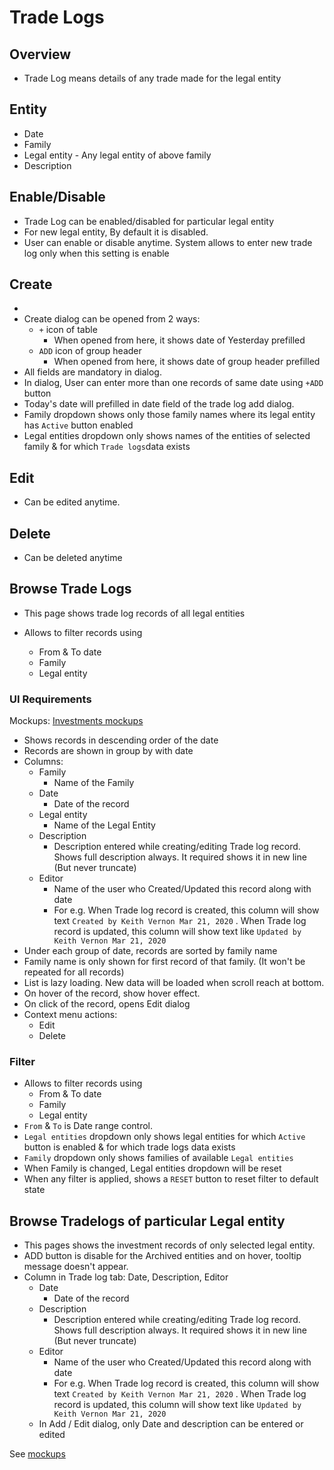 # Trade Logs

## Overview

- Trade Log means details of any trade made for the legal entity

## Entity 

- Date
- Family 
- Legal entity - Any legal entity of above family
- Description


## Enable/Disable
- Trade Log can be enabled/disabled for particular legal entity
- For new legal entity, By default it is disabled.
- User can enable or disable anytime. System allows to enter new trade log only when this setting is enable

## Create
- 
- Create dialog can be opened from 2 ways:
  - `+` icon of table
    - When opened from here, it shows date of Yesterday prefilled
  - `ADD`  icon of group header
    - When opened from here, it shows date of group header prefilled
- All fields are mandatory in dialog.
- In dialog, User can enter more than one records of same date using `+ADD` button
- Today's date will prefilled in date field of the trade log add dialog. 
- Family dropdown shows only those family names where its legal entity has `Active` button enabled
- Legal entities dropdown only shows names of the entities of selected family &  for which `Trade logs`data exists



## Edit

- Can be edited anytime.

## Delete

- Can be deleted anytime

## Browse Trade Logs

- This page shows trade log records of all legal entities

- Allows to filter records using
  - From & To date
  - Family
  - Legal entity

### UI Requirements

Mockups: [Investments mockups](https://drive.google.com/drive/folders/1A-wnVDLyK2-5pEcxuyrCWys6QMsjiEQR)

- Shows records in descending order of the date
- Records are shown in group by with date
- Columns: 
  - Family
    - Name of the Family
  - Date
    - Date of the record
  - Legal entity
    - Name of the Legal Entity
  - Description
    - Description entered while creating/editing Trade log record. Shows full description always. It required shows it in new line (But never truncate)
  - Editor
    - Name of the user who Created/Updated this record along with date
    - For e.g. When Trade log record is created, this column will show text `Created by Keith Vernon Mar 21, 2020` . When Trade log record is updated, this column will show text like `Updated by Keith Vernon Mar 21, 2020`
- Under each group of date, records are sorted by family name
- Family name is only shown for first record of that family. (It won't be repeated for all records)
- List is lazy loading. New data will be loaded when scroll reach at bottom.
- On hover of the record, show hover effect. 
- On click of the record, opens Edit dialog
- Context menu actions:
  - Edit
  - Delete

### Filter

- Allows to filter records using
  - From & To date
  - Family
  - Legal entity
- `From` & `To` is Date range control.
- `Legal entities` dropdown only shows legal entities for which `Active` button is enabled & for which trade logs data exists
- `Family` dropdown only shows families of available `Legal entities` 
- When Family is changed, Legal entities dropdown will be reset
- When any filter is applied, shows a `RESET` button to reset filter to default state

## Browse Tradelogs of particular Legal entity

- This pages shows the investment records of only selected legal entity.
- ADD button is disable for the Archived entities and on hover, tooltip message doesn't appear.
- Column in Trade log tab: Date, Description, Editor
  - Date
    - Date of the record
  - Description
    - Description entered while creating/editing Trade log record. Shows full description always. It required shows it in new line (But never truncate)
  - Editor
    - Name of the user who Created/Updated this record along with date
    - For e.g. When Trade log record is created, this column will show text `Created by Keith Vernon Mar 21, 2020` . When Trade log record is updated, this column will show text like `Updated by Keith Vernon Mar 21, 2020`
  - In Add / Edit dialog, only Date and description can be entered or edited

See [mockups](https://drive.google.com/drive/u/0/folders/1xfiUGFYjddQQoArdyN_dbkRwdqXNVIcI)

